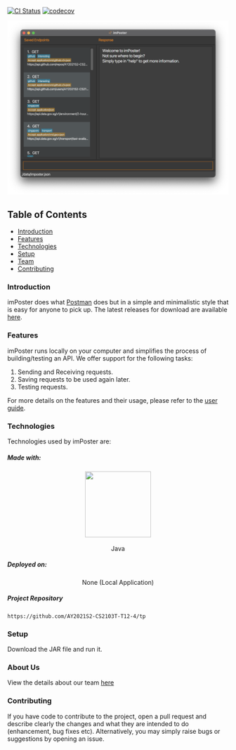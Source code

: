 [![CI Status](https://github.com/AY2021S2-CS2103T-T12-4/tp/workflows/Java%20CI/badge.svg)](https://github.com/AY2021S2-CS2103T-T12-4/tp/actions)
[![codecov](https://codecov.io/gh/AY2021S2-CS2103T-T12-4/tp/branch/master/graph/badge.svg?token=fkTem6dCbs)](https://codecov.io/gh/AY2021S2-CS2103T-T12-4/tp)

![Ui](docs/images/Ui.png)

## Table of Contents

- [Introduction](#introduction)
- [Features](#features)
- [Technologies](#technologies)
- [Setup](#setup)
- [Team](#team)
- [Contributing](#contributing)

### Introduction

imPoster does what [Postman](https://www.postman.com/) does but in a simple and
minimalistic style that is easy for anyone to pick up. The latest releases for
download are available
[here](https://github.com/AY2021S2-CS2103T-T12-4/tp/releases).

### Features

imPoster runs locally on your computer and simplifies the process of building/testing an
API. We offer support for the following tasks:

1. Sending and Receiving requests.
2. Saving requests to be used again later.
3. Testing requests.

For more details on the features and their usage, please refer to the
[user guide](https://ay2021s2-cs2103t-t12-4.github.io/tp/UserGuide.html).

### Technologies

Technologies used by imPoster are:

##### Made with:

<p align="center">
  <img height="150" width="150" src="https://i.imgur.com/5zlrxVc.png"/>
</p>
<p align="center">
Java
</p>

##### Deployed on:

<p align="center">
None (Local Application)
</p>

##### Project Repository

```
https://github.com/AY2021S2-CS2103T-T12-4/tp
```

### Setup

Download the JAR file and run it.

<!-- To elaborate on in the future. -->

<!-- add pic here -->

### About Us

View the details about our team [here](docs/AboutUs.md)

### Contributing

If you have code to contribute to the project, open a pull request and describe
clearly the changes and what they are intended to do (enhancement, bug fixes
etc). Alternatively, you may simply raise bugs or suggestions by opening an
issue.
